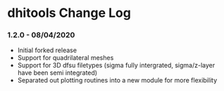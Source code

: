 # dhitools Change Log

### 1.2.0 - 08/04/2020
- Initial forked release
- Support for quadrilateral meshes
- Support for 3D dfsu filetypes (sigma fully intergrated, sigma/z-layer have been semi integrated)
- Separated out plotting routines into a new module for more flexibility